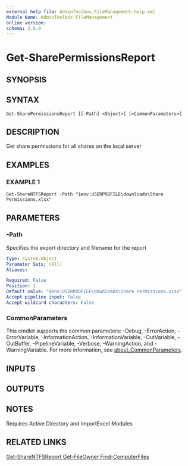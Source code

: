 ```yaml
---
external help file: AdminToolbox.FileManagement-help.xml
Module Name: AdminToolbox.FileManagement
online version:
schema: 2.0.0
---
```


# Get-SharePermissionsReport

## SYNOPSIS

## SYNTAX

```
Get-SharePermissionsReport [[-Path] <Object>] [<CommonParameters>]
```

## DESCRIPTION
Get share permissions for all shares on the local server

## EXAMPLES

### EXAMPLE 1
```
Get-ShareNTFSReport -Path "$env:USERPROFILE\downloads\Share Permissions.xlsx"
```

## PARAMETERS

### -Path
Specifies the export directory and filename for the report

```yaml
Type: System.Object
Parameter Sets: (All)
Aliases:

Required: False
Position: 1
Default value: "$env:USERPROFILE\downloads\Share Permissions.xlsx"
Accept pipeline input: False
Accept wildcard characters: False
```

### CommonParameters
This cmdlet supports the common parameters: -Debug, -ErrorAction, -ErrorVariable, -InformationAction, -InformationVariable, -OutVariable, -OutBuffer, -PipelineVariable, -Verbose, -WarningAction, and -WarningVariable. For more information, see [about_CommonParameters](http://go.microsoft.com/fwlink/?LinkID=113216).

## INPUTS

## OUTPUTS

## NOTES
Requires Active Directory and ImportExcel Modules

## RELATED LINKS

[Get-ShareNTFSReport
Get-FileOwner
Find-ComputerFiles]()

